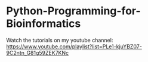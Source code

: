 # Python-Programming-for-Bioinformatics

Watch the tutorials on my youtube channel: https://www.youtube.com/playlist?list=PLe1-kjuYBZ07-9C2ntn_G81g59ZEK7KNc

